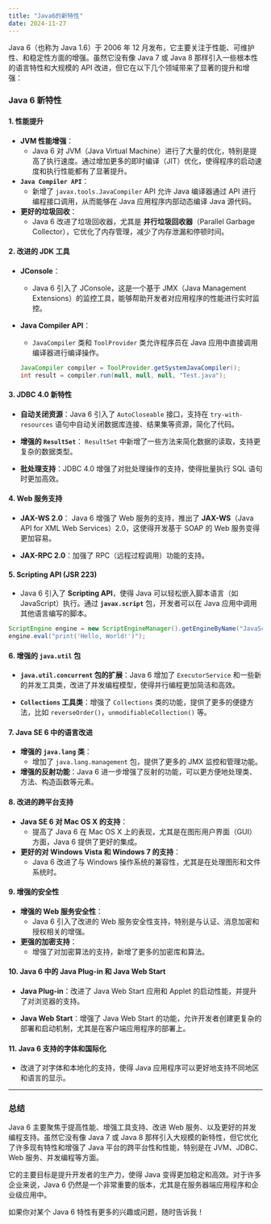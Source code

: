 ```yaml
---
title: "Java6的新特性"
date: 2024-11-27
---
```


Java 6（也称为 Java 1.6）于 2006 年 12 月发布，它主要关注于性能、可维护性、和稳定性方面的增强。虽然它没有像 Java 7 或 Java 8 那样引入一些根本性的语言特性和大规模的 API 改进，但它在以下几个领域带来了显著的提升和增强：

### **Java 6 新特性**

#### 1. **性能提升**

- **JVM 性能增强**：
  - Java 6 对 JVM（Java Virtual Machine）进行了大量的优化，特别是提高了执行速度。通过增加更多的即时编译（JIT）优化，使得程序的启动速度和执行性能都有了显著提升。
- **`Java Compiler API`**：
  - 新增了 `javax.tools.JavaCompiler` API 允许 Java 编译器通过 API 进行编程接口调用，从而能够在 Java 应用程序内部动态编译 Java 源代码。
- **更好的垃圾回收**：
  - Java 6 改进了垃圾回收器，尤其是 **并行垃圾回收器**（Parallel Garbage Collector），它优化了内存管理，减少了内存泄漏和停顿时间。

#### 2. **改进的 JDK 工具**

- **JConsole**：
  
  - Java 6 引入了 JConsole，这是一个基于 JMX（Java Management Extensions）的监控工具，能够帮助开发者对应用程序的性能进行实时监控。

- **Java Compiler API**：
  
  - `JavaCompiler` 类和 `ToolProvider` 类允许程序员在 Java 应用中直接调用编译器进行编译操作。
  
  ```java
  JavaCompiler compiler = ToolProvider.getSystemJavaCompiler();
  int result = compiler.run(null, null, null, "Test.java");
  ```

#### 3. **JDBC 4.0 新特性**

- **自动关闭资源**：Java 6 引入了 `AutoCloseable` 接口，支持在 `try-with-resources` 语句中自动关闭数据库连接、结果集等资源，简化了代码。

- **增强的 `ResultSet`**： `ResultSet` 中新增了一些方法来简化数据的读取，支持更复杂的数据类型。

- **批处理支持**：JDBC 4.0 增强了对批处理操作的支持，使得批量执行 SQL 语句时更加高效。

#### 4. **Web 服务支持**

- **JAX-WS 2.0**： Java 6 增强了 Web 服务的支持，推出了 **JAX-WS**（Java API for XML Web Services）2.0，这使得开发基于 SOAP 的 Web 服务变得更加容易。

- **JAX-RPC 2.0**：加强了 RPC（远程过程调用）功能的支持。

#### 5. **Scripting API (JSR 223)**

- Java 6 引入了 **Scripting API**，使得 Java 可以轻松嵌入脚本语言（如 JavaScript）执行。通过 **`javax.script`** 包，开发者可以在 Java 应用中调用其他语言编写的脚本。

```java
ScriptEngine engine = new ScriptEngineManager().getEngineByName("JavaScript");
engine.eval("print('Hello, World!')");
```

#### 6. **增强的 `java.util` 包**

- **`java.util.concurrent` 包的扩展**：Java 6 增加了 `ExecutorService` 和一些新的并发工具类，改进了并发编程模型，使得并行编程更加简洁和高效。

- **`Collections` 工具类**：增强了 `Collections` 类的功能，提供了更多的便捷方法，比如 `reverseOrder()`，`unmodifiableCollection()` 等。

#### 7. **Java SE 6 中的语言改进**

- **增强的 `java.lang` 类**：
  - 增加了 `java.lang.management` 包，提供了更多的 JMX 监控和管理功能。
- **增强的反射功能**：Java 6 进一步增强了反射的功能，可以更方便地处理类、方法、构造函数等元素。

#### 8. **改进的跨平台支持**

- **Java SE 6 对 Mac OS X 的支持**：
  - 提高了 Java 6 在 Mac OS X 上的表现，尤其是在图形用户界面（GUI）方面，Java 6 提供了更好的集成。
- **更好的对 Windows Vista 和 Windows 7 的支持**：
  - Java 6 改进了与 Windows 操作系统的兼容性，尤其是在处理图形和文件系统时。

#### 9. **增强的安全性**

- **增强的 Web 服务安全性**：
  - Java 6 引入了改进的 Web 服务安全性支持，特别是与认证、消息加密和授权相关的增强。
- **更强的加密支持**：
  - 增强了对加密算法的支持，新增了更多的加密库和算法。

#### 10. **Java 6 中的 Java Plug-in 和 Java Web Start**

- **Java Plug-in**：改进了 Java Web Start 应用和 Applet 的启动性能，并提升了对浏览器的支持。

- **Java Web Start**：增强了 Java Web Start 的功能，允许开发者创建更复杂的部署和启动机制，尤其是在客户端应用程序的部署上。

#### 11. **Java 6 支持的字体和国际化**

- 改进了对字体和本地化的支持，使得 Java 应用程序可以更好地支持不同地区和语言的显示。

---

### **总结**

Java 6 主要聚焦于提高性能、增强工具支持、改进 Web 服务、以及更好的并发编程支持。虽然它没有像 Java 7 或 Java 8 那样引入大规模的新特性，但它优化了许多现有特性和增强了 Java 平台的跨平台性和性能，特别是在 JVM、JDBC、Web 服务、并发编程等方面。

它的主要目标是提升开发者的生产力，使得 Java 变得更加稳定和高效。对于许多企业来说，Java 6 仍然是一个非常重要的版本，尤其是在服务器端应用程序和企业级应用中。

如果你对某个 Java 6 特性有更多的兴趣或问题，随时告诉我！
